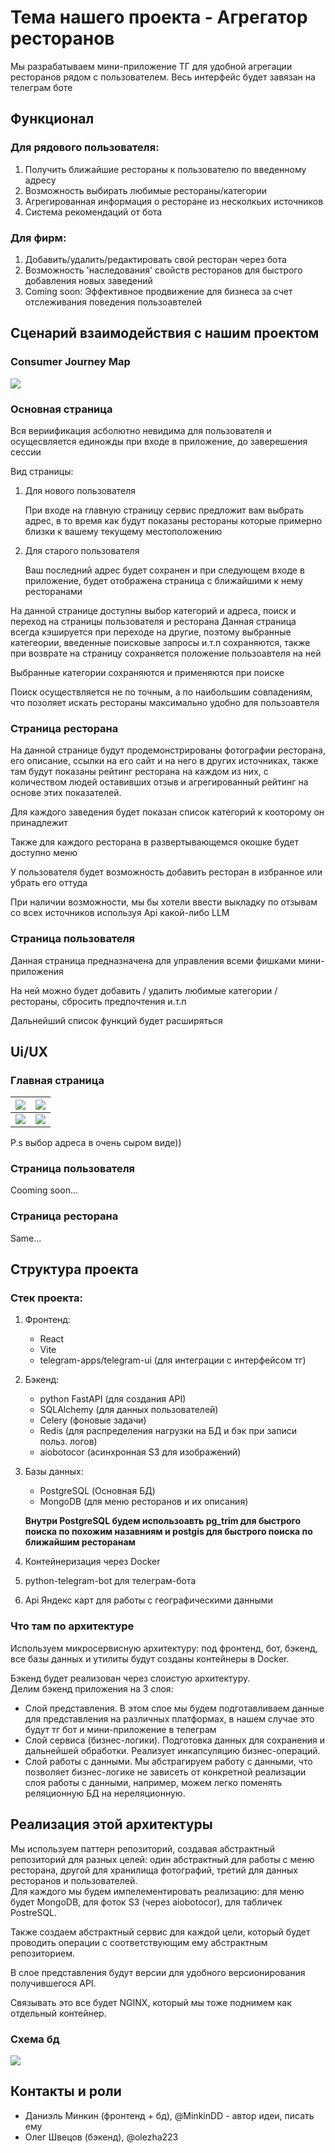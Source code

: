 # Тема нашего проекта - Агрегатор ресторанов

Мы разрабатываем мини-приложение ТГ для удобной агрегации ресторанов рядом с пользователем. Весь интерфейс будет завязан на телеграм боте

## Функционал

### Для рядового пользователя:
1. Получить ближайшие рестораны к пользователю по введенному адресу 
2. Возможность выбирать любимые рестораны/категории
3. Агрегированная информация о ресторане из несколкьих источников 
4. Система рекомендаций от бота

### Для фирм:
1. Добавить/удалить/редактировать свой ресторан через бота 
2. Возможность 'наследования' свойств ресторанов для быстрого добавления новых заведений 
3. Coming soon: Эффективное продвижение для бизнеса за счет отслеживания поведения пользоавтелей 

## Сценарий взаимодействия с нашим проектом

### Consumer Journey Map 
![](photos/CJM.png)

### Основная страница 
Вся вериификация асболютно невидима для пользователя и осущесвляется единожды при входе в приложение, до заверешения сессии 

Вид страницы: 
1. Для нового пользователя

   При входе на главную страницу сервис предложит вам выбрать адрес, в то время как будут показаны рестораны которые примерно близки к вашему текущему местоположению 

2. Для старого пользователя 

   Ваш последний адрес будет сохранен и при следующем входе в приложение, будет отображена страница с ближайшими к нему ресторанами  

На данной странице доступны выбор категорий и адреса, поиск и переход на страницы пользователя и ресторана 
Данная страница всегда кэшируется при переходе на другие, поэтому выбранные категеории, введенные поисковые запросы и.т.п сохраняются, также при возврате на страницу сохраняется положение пользоавтеля на ней

Выбранные категории сохраняются и применяются при поиске

Поиск осуществляется не по точным, а по наибольшим совпадениям, что позоляет искать рестораны максимально удобно для пользоавтеля  

### Страница ресторана 
На данной странице будут продемонстрированы фотографии ресторана, его описание, ссылки на его сайт и на него в других источниках, также там будут показаны рейтинг ресторана на каждом из них, с количеством людей оставивших отзыв и агрегированный рейтинг на основе этих показателей. 

Для каждого заведения будет показан список категорий к кооторому он принадлежит

Также для каждого ресторана в развертывающемся окошке будет доступно меню

У пользователя будет возможность добавить ресторан в избранное или убрать его оттуда 

При наличии возможности, мы бы хотели ввести выкладку по отзывам со всех источников используя Api какой-либо LLM

### Страница пользователя 
Данная страница предназначена для управления всеми фишками мини-приложения

На ней можно будет добавить / удалить любимые категории / рестораны, сбросить предпочтения и.т.п

Дальнейший список функций будет расширяться 

## Ui/UX 

### Главная страница

| ![](photos/MP.png) | ![](photos/MP_Select_Cat.png) |
|-------------------|------------------------------|
| ![](photos/Mp_Adresses.png) | ![](photos/MP_Search.png) |

P.s выбор адреса в очень сыром виде))

### Страница пользователя 
Cooming soon...

### Страница ресторана 
Same...


## Структура проекта

### Стек проекта:

1. Фронтенд: 
   - React
   - Vite
   - telegram-apps/telegram-ui (для интеграции с интерфейсом тг) 
2. Бэкенд: 
   - python FastAPI (для создания API)
   - SQLAlchemy (для данных пользователей)
   - Celery (фоновые задачи)
   - Redis (для распределения нагрузки на БД и бэк при записи польз. логов)
   - aiobotocor (асинхронная S3 для изображений)

3. Базы данных:
   - PostgreSQL (Основная БД)
   - MongoDB (для меню ресторанов и их описания)

   **Внутри PostgreSQL будем использоавть pg_trim для быстрого поиска по похожим назавниям и postgis для быстрого поиска по ближайшим ресторанам**

4. Контейнеризация через Docker
5. python-telegram-bot для телеграм-бота
6. Api Яндекс карт для работы с географическими данными 

### Что там по архитектуре

Используем микросервисную архитектуру: под фронтенд, бот, бэкенд, все базы данных и утилиты будут созданы контейнеры в Docker.

Бэкенд будет реализован через слоистую архитектуру. \
Делим бэкенд приложения на 3 слоя:
- Слой представления. В этом слое мы будем подготавливаем данные для представления на различных платформах, в нашем случае это будут тг бот и мини-приложение в телеграм 
- Слой сервиса (бизнес-логики). Подготовка данных для сохранения и дальнейшей обработки. Реализует инкапсуляцию бизнес-операций.
- Слой работы с данными. Мы абстрагируем работу с данными, что позволяет бизнес-логике не зависеть от конкретной реализации слоя работы с данными, например, можем легко поменять реляционную БД на нереляционную.

## Реализация этой архитектуры

Мы используем паттерн репозиторий, создавая абстрактный репозиторий для разных целей: один абстрактный для работы с меню ресторана, другой для хранилища фотографий, третий для данных ресторанов и пользователей. \
Для каждого мы будем импелементировать реализацию: для меню будет MongoDB, для фоток S3 (через aiobotocor), для табличек PostreSQL.

Также создаем абстрактный сервис для каждой цели, который будет проводить операции с соответствующим ему абстрактным репозиторием.

В слое представления будут версии для удобного версионирования получившегося API.

Связывать это все будет NGINX, который мы тоже поднимем как отдельный контейнер.

### Схема бд
![](photos/db_schema.png)


## Контакты и роли

- Даниэль Минкин (фронтенд + бд), @MinkinDD - автор идеи, писать ему
- Олег Швецов (бэкенд), @olezha223 
